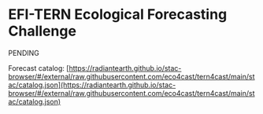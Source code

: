 # EFI-TERN Ecological Forecasting Challenge

PENDING

Forecast catalog: [https://radiantearth.github.io/stac-browser/#/external/raw.githubusercontent.com/eco4cast/tern4cast/main/stac/catalog.json](https://radiantearth.github.io/stac-browser/#/external/raw.githubusercontent.com/eco4cast/tern4cast/main/stac/catalog.json)
